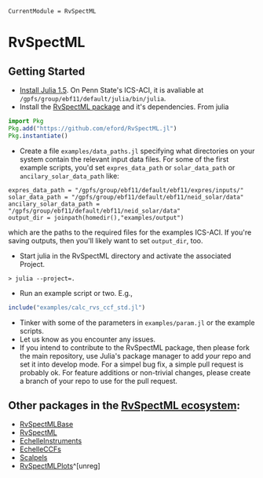 ```@meta
CurrentModule = RvSpectML
```
# RvSpectML

## Getting Started

- [Install Julia 1.5](https://julialang.org/downloads/).  On Penn State's ICS-ACI, it is avaliable at  `/gpfs/group/ebf11/default/julia/bin/julia`.
- Install the [RvSpectML package](https://github.com/eford/RvSpectML.jl) and it's dependencies.  From julia
```julia
import Pkg
Pkg.add("https://github.com/eford/RvSpectML.jl")
Pkg.instantiate()
```
- Create a file `examples/data_paths.jl` specifying what directories on your system contain the relevant input data files.  For some of the first example scripts, you'd set  `expres_data_path` or `solar_data_path` or `ancilary_solar_data_path` like:
```
expres_data_path = "/gpfs/group/ebf11/default/ebf11/expres/inputs/"
solar_data_path = "/gpfs/group/ebf11/default/ebf11/neid_solar/data"
ancilary_solar_data_path = "/gpfs/group/ebf11/default/ebf11/neid_solar/data"
output_dir = joinpath(homedir(),"examples/output")
```
which are the paths to the required files for the examples ICS-ACI.  If you're saving outputs, then you'll likely want to set `output_dir`, too.

- Start julia in the RvSpectML directory and activate the associated Project.
```
> julia --project=.
```
- Run an example script or two.  E.g.,
```julia
include("examples/calc_rvs_ccf_std.jl")
```
- Tinker with some of the parameters in `examples/param.jl` or the example scripts.
- Let us know as you encounter any issues.
- If you intend to contribute to the RvSpectML package, then please fork the main repository, use Julia's package manager to add _your_ repo and set it into develop mode.  For a simpel bug fix, a simple pull request is probably ok.  For feature additions or non-trivial changes, please create a branch of your repo to use for the pull request.

## Other packages in the [RvSpectML ecosystem](https://github.com/RvSpectML):
- [RvSpectMLBase](https://rvspectml.github.io/RvSpectMLBase.jl/stable/)
- [RvSpectML](https://github.com/eford/RvSpectML.jl)
- [EchelleInstruments](https://rvspectml.github.io/EchelleInstruments.jl/stable/)
- [EchelleCCFs](https://rvspectml.github.io/EchelleCCFs.jl/stable)
- [Scalpels](https://rvspectml.github.io/Scalpels.jl/stable/)
- [RvSpectMLPlots](https://rvspectml.github.io/RvSpectMLPlots.jl/stable/)^[unreg]


 [^unreg]: This package is not yet registerd in Julia's general registry yet.
